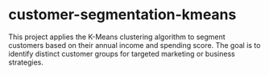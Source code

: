 # customer-segmentation-kmeans
This project applies the K-Means clustering algorithm to segment customers based on their annual income and spending score. The goal is to identify distinct customer groups for targeted marketing or business strategies.
